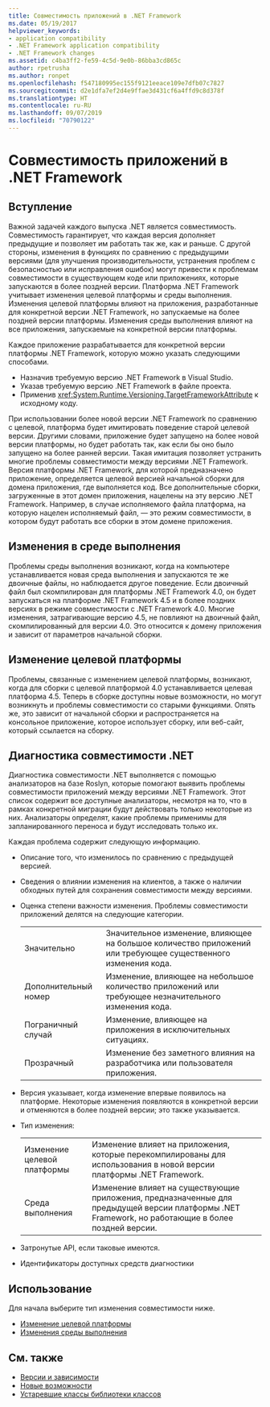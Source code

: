 ```yaml
---
title: Совместимость приложений в .NET Framework
ms.date: 05/19/2017
helpviewer_keywords:
- application compatibility
- .NET Framework application compatibility
- .NET Framework changes
ms.assetid: c4ba3ff2-fe59-4c5d-9e0b-86bba3cd865c
author: rpetrusha
ms.author: ronpet
ms.openlocfilehash: f547180995ec155f9121eeace109e7dfb07c7827
ms.sourcegitcommit: d2e1dfa7ef2d4e9ffae3d431cf6a4ffd9c8d378f
ms.translationtype: HT
ms.contentlocale: ru-RU
ms.lasthandoff: 09/07/2019
ms.locfileid: "70790122"
---
```

# <a name="application-compatibility-in-the-net-framework"></a>Совместимость приложений в .NET Framework

## <a name="introduction"></a>Вступление
Важной задачей каждого выпуска .NET является совместимость. Совместимость гарантирует, что каждая версия дополняет предыдущие и позволяет им работать так же, как и раньше. С другой стороны, изменения в функциях по сравнению с предыдущими версиями (для улучшения производительности, устранения проблем с безопасностью или исправления ошибок) могут привести к проблемам совместимости в существующем коде или приложениях, которые запускаются в более поздней версии. Платформа .NET Framework учитывает изменения целевой платформы и среды выполнения. Изменения целевой платформы влияют на приложения, разработанные для конкретной версии .NET Framework, но запускаемые на более поздней версии платформы. Изменения среды выполнения влияют на все приложения, запускаемые на конкретной версии платформы.

Каждое приложение разрабатывается для конкретной версии платформы .NET Framework, которую можно указать следующими способами.

- Назначив требуемую версию .NET Framework в Visual Studio.
- Указав требуемую версию .NET Framework в файле проекта.
- Применив <xref:System.Runtime.Versioning.TargetFrameworkAttribute> к исходному коду.

При использовании более новой версии .NET Framework по сравнению с целевой, платформа будет имитировать поведение старой целевой версии. Другими словами, приложение будет запущено на более новой версии платформы, но будет работать так, как если бы оно было запущено на более ранней версии. Такая имитация позволяет устранить многие проблемы совместимости между версиями .NET Framework. Версия платформы .NET Framework, для которой предназначено приложение, определяется целевой версией начальной сборки для домена приложения, где выполняется код. Все дополнительные сборки, загруженные в этот домен приложения, нацелены на эту версию .NET Framework. Например, в случае исполняемого файла платформа, на которую нацелен исполняемый файл, — это режим совместимости, в котором будут работать все сборки в этом домене приложения.

## <a name="runtime-changes"></a>Изменения в среде выполнения

Проблемы среды выполнения возникают, когда на компьютере устанавливается новая среда выполнения и запускаются те же двоичные файлы, но наблюдается другое поведение. Если двоичный файл был скомпилирован для платформы .NET Framework 4.0, он будет запускаться на платформе .NET Framework 4.5 и в более поздних версиях в режиме совместимости с .NET Framework 4.0. Многие изменения, затрагивающие версию 4.5, не повлияют на двоичный файл, скомпилированный для версии 4.0. Это относится к домену приложения и зависит от параметров начальной сборки.

## <a name="retargeting-changes"></a>Изменение целевой платформы

Проблемы, связанные с изменением целевой платформы, возникают, когда для сборки с целевой платформой 4.0 устанавливается целевая платформа 4.5. Теперь в сборке доступны новые возможности, но могут возникнуть и проблемы совместимости со старыми функциями. Опять же, это зависит от начальной сборки и распространяется на консольное приложение, которое использует сборку, или веб-сайт, который ссылается на сборку.

## <a name="net-compatibility-diagnostics"></a>Диагностика совместимости .NET

Диагностика совместимости .NET выполняется с помощью анализаторов на базе Roslyn, которые помогают выявить проблемы совместимости приложений между версиями .NET Framework. Этот список содержит все доступные анализаторы, несмотря на то, что в рамках конкретной миграции будут действовать только некоторые из них. Анализаторы определят, какие проблемы применимы для запланированного переноса и будут исследовать только их.

Каждая проблема содержит следующую информацию.

- Описание того, что изменилось по сравнению с предыдущей версией.

- Сведения о влиянии изменения на клиентов, а также о наличии обходных путей для сохранения совместимости между версиями.

- Оценка степени важности изменения. Проблемы совместимости приложений делятся на следующие категории.

    |   |   |
    |---|---|
    |Значительно|Значительное изменение, влияющее на большое количество приложений или требующее существенного изменения кода.|
    |Дополнительный номер|Изменение, влияющее на небольшое количество приложений или требующее незначительного изменения кода.|
    |Пограничный случай|Изменение, влияющее на приложения в исключительных ситуациях.|
    |Прозрачный|Изменение без заметного влияния на разработчика или пользователя приложения.|

- Версия указывает, когда изменение впервые появилось на платформе. Некоторые изменения появляются в конкретной версии и отменяются в более поздней версии; это также указывается.

- Тип изменения:

    |   |   |
    |---|---|
    |Изменение целевой платформы|Изменение влияет на приложения, которые перекомпилированы для использования в новой версии платформы .NET Framework.|
    |Среда выполнения|Изменение влияет на существующие приложения, предназначенные для предыдущей версии платформы .NET Framework, но работающие в более поздней версии.|

- Затронутые API, если таковые имеются.

- Идентификаторы доступных средств диагностики

## <a name="usage"></a>Использование
Для начала выберите тип изменения совместимости ниже.

- [Изменение целевой платформы](./retargeting/index.md)
- [Изменения среды выполнения](./runtime/index.md)

## <a name="see-also"></a>См. также

- [Версии и зависимости](versions-and-dependencies.md)
- [Новые возможности](../whats-new/index.md)
- [Устаревшие классы библиотеки классов](../whats-new/whats-obsolete.md)
